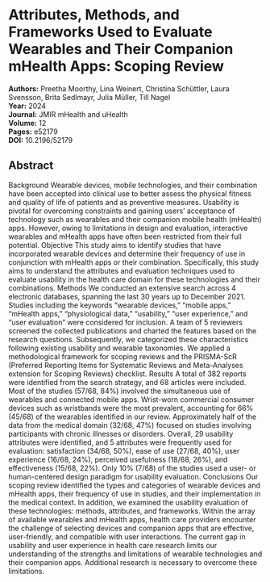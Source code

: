# Attributes, Methods, and Frameworks Used to Evaluate Wearables and Their Companion mHealth Apps: Scoping Review

**Authors:** Preetha Moorthy, Lina Weinert, Christina Schüttler, Laura Svensson, Brita Sedlmayr, Julia Müller, Till Nagel  
**Year:** 2024  
**Journal:** JMIR mHealth and uHealth  
**Volume:** 12  
**Pages:** e52179  
**DOI:** 10.2196/52179  

## Abstract
Background            Wearable devices, mobile technologies, and their combination have been accepted into clinical use to better assess the physical fitness and quality of life of patients and as preventive measures. Usability is pivotal for overcoming constraints and gaining users’ acceptance of technology such as wearables and their companion mobile health (mHealth) apps. However, owing to limitations in design and evaluation, interactive wearables and mHealth apps have often been restricted from their full potential.                                Objective            This study aims to identify studies that have incorporated wearable devices and determine their frequency of use in conjunction with mHealth apps or their combination. Specifically, this study aims to understand the attributes and evaluation techniques used to evaluate usability in the health care domain for these technologies and their combinations.                                Methods            We conducted an extensive search across 4 electronic databases, spanning the last 30 years up to December 2021. Studies including the keywords “wearable devices,” “mobile apps,” “mHealth apps,” “physiological data,” “usability,” “user experience,” and “user evaluation” were considered for inclusion. A team of 5 reviewers screened the collected publications and charted the features based on the research questions. Subsequently, we categorized these characteristics following existing usability and wearable taxonomies. We applied a methodological framework for scoping reviews and the PRISMA-ScR (Preferred Reporting Items for Systematic Reviews and Meta-Analyses extension for Scoping Reviews) checklist.                                Results            A total of 382 reports were identified from the search strategy, and 68 articles were included. Most of the studies (57/68, 84%) involved the simultaneous use of wearables and connected mobile apps. Wrist-worn commercial consumer devices such as wristbands were the most prevalent, accounting for 66% (45/68) of the wearables identified in our review. Approximately half of the data from the medical domain (32/68, 47%) focused on studies involving participants with chronic illnesses or disorders. Overall, 29 usability attributes were identified, and 5 attributes were frequently used for evaluation: satisfaction (34/68, 50%), ease of use (27/68, 40%), user experience (16/68, 24%), perceived usefulness (18/68, 26%), and effectiveness (15/68, 22%). Only 10% (7/68) of the studies used a user- or human-centered design paradigm for usability evaluation.                                Conclusions            Our scoping review identified the types and categories of wearable devices and mHealth apps, their frequency of use in studies, and their implementation in the medical context. In addition, we examined the usability evaluation of these technologies: methods, attributes, and frameworks. Within the array of available wearables and mHealth apps, health care providers encounter the challenge of selecting devices and companion apps that are effective, user-friendly, and compatible with user interactions. The current gap in usability and user experience in health care research limits our understanding of the strengths and limitations of wearable technologies and their companion apps. Additional research is necessary to overcome these limitations.

